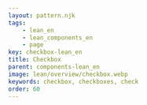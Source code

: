 ```yaml
---
layout: pattern.njk
tags: 
    - lean_en
    - lean_components_en
    - page
key: checkbox-lean_en
title: Checkbox
parent: components-lean_en
image: lean/overview/checkbox.webp
keywords: checkbox, checkboxes, check
order: 60
---
```

